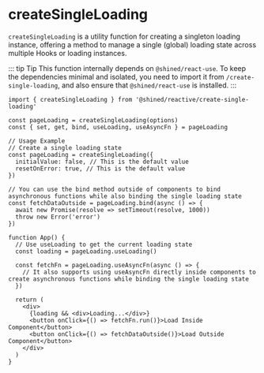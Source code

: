 # createSingleLoading

`createSingleLoading` is a utility function for creating a singleton loading instance, offering a method to manage a single (global) loading state across multiple Hooks or loading instances.

::: tip Tip
This function internally depends on `@shined/react-use`. To keep the dependencies minimal and isolated, you need to import it from `/create-single-loading`, and also ensure that `@shined/react-use` is installed.
:::

```tsx
import { createSingleLoading } from '@shined/reactive/create-single-loading'

const pageLoading = createSingleLoading(options)
const { set, get, bind, useLoading, useAsyncFn } = pageLoading

// Usage Example
// Create a single loading state
const pageLoading = createSingleLoading({
  initialValue: false, // This is the default value
  resetOnError: true, // This is the default value
})

// You can use the bind method outside of components to bind asynchronous functions while also binding the single loading state
const fetchDataOutside = pageLoading.bind(async () => {
  await new Promise(resolve => setTimeout(resolve, 1000))
  throw new Error('error')
})

function App() {
  // Use useLoading to get the current loading state
  const loading = pageLoading.useLoading()

  const fetchFn = pageLoading.useAsyncFn(async () => {
    // It also supports using useAsyncFn directly inside components to create asynchronous functions while binding the single loading state
  })

  return (
    <div>
      {loading && <div>Loading...</div>}
      <button onClick={() => fetchFn.run()}>Load Inside Component</button>
      <button onClick={() => fetchDataOutside()}>Load Outside Component</button>
    </div>
  )
}
```
